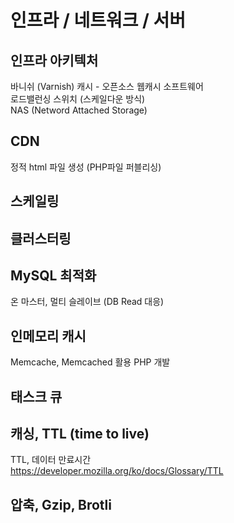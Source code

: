 # 인프라 / 네트워크 / 서버

## 인프라 아키텍처

바니쉬 (Varnish) 캐시 - 오픈소스 웹캐시 소프트웨어  
로드밸런싱 스위치 (스케일다운 방식)  
NAS (Netword Attached Storage)

## CDN

정적 html 파일 생성 (PHP파일 퍼블리싱)

## 스케일링

## 클러스터링

## MySQL 최적화

온 마스터, 멀티 슬레이브 (DB Read 대응)

## 인메모리 캐시

Memcache, Memcached 활용 PHP 개발

## 태스크 큐

## 캐싱, TTL (time to live)

TTL, 데이터 만료시간  
https://developer.mozilla.org/ko/docs/Glossary/TTL

## 압축, Gzip, Brotli
